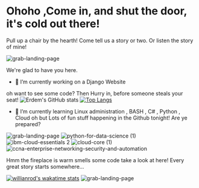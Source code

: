 # Ohoho ,Come in, and shut the door, it's cold out there!
Pull up a chair by the hearth!
Come tell us a story or two. Or listen the story of mine!

![grab-landing-page](https://media.giphy.com/media/1o1wZUne57yDb8ds3k/source.gif)

We're glad to have you here. 
- 🔭 I’m currently working on a Django Website

oh want to see some code? Then Hurry in, before someone steals your seat!
![Erdem's GitHub stats](https://github-readme-stats.vercel.app/api?username=ErdemDurmaz&show_icons=true&theme=radical)
[![Top Langs](https://github-readme-stats.vercel.app/api/top-langs/?username=ErdemDurmaz)](https://github.com/ErdemDurmaz/github-readme-stats)
- 🌱 I’m currently learning Linux administration , BASH , C# , Python , Cloud
oh but Lots of fun stuff happening in the Github tonight! Are ye prepared? 

![grab-landing-page](https://media.giphy.com/media/7JI6TvZMp9ud0O7mFq/giphy.gif)
![python-for-data-science (1)](https://user-images.githubusercontent.com/14316327/119266409-fe697e80-bbea-11eb-9591-c264c457ce2b.png)
![ibm-cloud-essentials 2](https://user-images.githubusercontent.com/14316327/119266461-3cff3900-bbeb-11eb-8776-67bad5feab2a.png)
![cloud-core (1)](https://user-images.githubusercontent.com/14316327/119266511-64560600-bbeb-11eb-8dd8-584c64affc5d.png)
![ccna-enterprise-networking-security-and-automation](https://user-images.githubusercontent.com/14316327/119267330-71282900-bbee-11eb-8d44-185b00e930ef.png)

Hmm the fireplace is warm smells some code take a look at here! Every great story starts somewhere... 

[![willianrod's wakatime stats](https://github-readme-stats.vercel.app/api/wakatime?username=@technomage)](https://github.com/ErdemDurmaz/github-readme-stats)
![grab-landing-page](https://media.giphy.com/media/fnQd9kJVAx5M3G80mv/giphy.gif)


